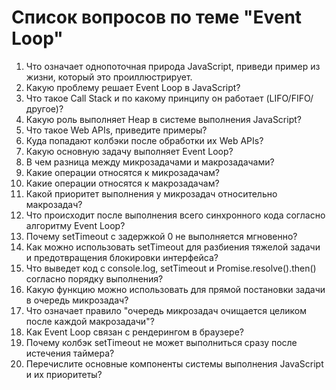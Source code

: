 # Список вопросов по теме "Event Loop"

1. Что означает однопоточная природа JavaScript, приведи пример из жизни, который это проиллюстрирует.
2. Какую проблему решает Event Loop в JavaScript?
3. Что такое Call Stack и по какому принципу он работает (LIFO/FIFO/другое)?
4. Какую роль выполняет Heap в системе выполнения JavaScript?
5. Что такое Web APIs, приведите примеры?
6. Куда попадают колбэки после обработки их Web APIs?
7. Какую основную задачу выполняет Event Loop?
8. В чем разница между микрозадачами и макрозадачами?
9. Какие операции относятся к микрозадачам?
10. Какие операции относятся к макрозадачам?
11. Какой приоритет выполнения у микрозадач относительно макрозадач?
12. Что происходит после выполнения всего синхронного кода согласно алгоритму Event Loop?
13. Почему setTimeout с задержкой 0 не выполняется мгновенно?
14. Как можно использовать setTimeout для разбиения тяжелой задачи и предотвращения блокировки интерфейса?
15. Что выведет код с console.log, setTimeout и Promise.resolve().then() согласно порядку выполнения?
16. Какую функцию можно использовать для прямой постановки задачи в очередь микрозадач?
17. Что означает правило "очередь микрозадач очищается целиком после каждой макрозадачи"?
18. Как Event Loop связан с рендерингом в браузере?
19. Почему колбэк setTimeout не может выполниться сразу после истечения таймера?
20. Перечислите основные компоненты системы выполнения JavaScript и их приоритеты?
